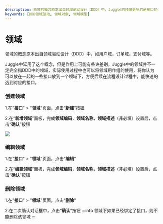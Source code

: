 ```yaml
---
description: 领域的概念原本出自领域驱动设计（DDD）中，Juggle的领域更多的是接口的分类，方便编排时选择接口。
keywords: [DDD领域驱动, 领域对象, 领域模型]
---
```


# 领域

领域的概念原本出自领域驱动设计（DDD）中，如用户域，订单域，支付域等。

Juggle中延用了这个概念，但是作用上可能有些许差别，Juggle中的领域并不一定完全指DDD中的领域，实际使用过程中也可以将领域用作组的使用，将你认为可以放在一起的一些接口放到一个领域下，方便后续在流程设计过程中，能快速的选到对应的接口。

### 创建领域
1.在"**接口**" > "**领域**"页面，点击“**新建**”按钮

2.在“**新增领域**”面板，完成**领域编码**，**领域名称**，**领域描述**（非必填）设置后，点击“**确认**”按钮

![](/juggle/images/guide/user/add_domain.png)

### 编辑领域
1.在"**接口**" > "**领域**"页面，点击“**编辑**”

2.在“**编辑领域**”面板，完成**领域编码**，**领域名称**，**领域描述**（非必填）设置后，点击“**确认**”按钮

### 删除领域
1.在"**接口**" > "**领域**"页面，点击“**删除**”

2.在二次确认对话框中，点击“**确认**”按钮
:::info
领域下如果已经绑定了接口，则不能删除该领域
:::

